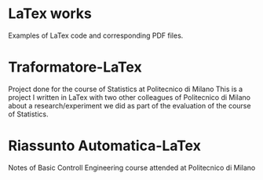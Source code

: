# LaTex works
Examples of LaTex code and corresponding PDF files.

# Traformatore-LaTex
Project done for the course of Statistics at Politecnico di Milano
This is a project I written in LaTex with two other colleagues of Politecnico di Milano about a research/experiment we did as part of the evaluation of the course of Statistics.

# Riassunto Automatica-LaTex
Notes of Basic Controll Engineering course attended at Politecnico di Milano
